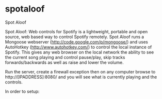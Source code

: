 spotaloof
=========

Spot Aloof

Spot Aloof: Web controls for Spotify is a lightweight, portable and open source, web based way to control Spotify remotely. Spot Aloof runs a Mongoose webserver (http://code.google.com/p/mongoose/) and uses AutoHotkey (http://www.autohotkey.com/) to control the local instance of Spotify. This gives any web browser on the local network the ability to see the current song playing and control pause/play, skip tracks forwards/backwards as well as raise and lower the volume.

Run the server, create a firewall exception then on any computer browse to http://[IPADDRESS]:8080/ and you will see what is currently playing and the controls.

In order to setup:
